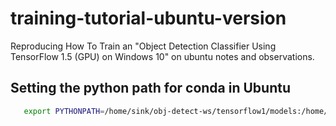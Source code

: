 # training-tutorial-ubuntu-version
Reproducing How To Train an "Object Detection Classifier Using TensorFlow 1.5 (GPU) on Windows 10" on ubuntu notes and observations.




## Setting the python path for conda in Ubuntu

```bash 
   export PYTHONPATH=/home/sink/obj-detect-ws/tensorflow1/models:/home/sink/obj-detect-ws/tensorflow1/models/research:/home/sink/obj-detect-ws/tensorflow1/models/research/slim
```